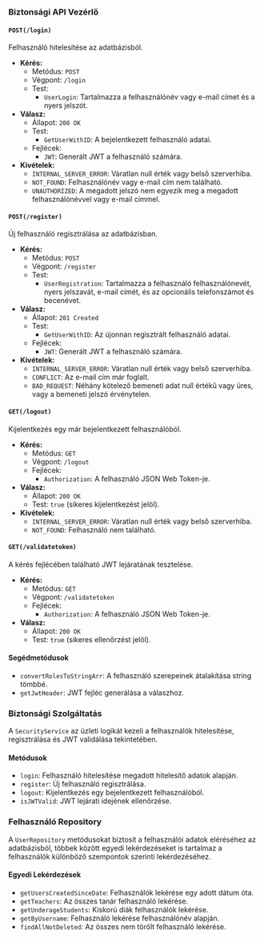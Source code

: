### Biztonsági API Vezérlő

#### `POST(/login)`

Felhasználó hitelesítése az adatbázisból.

- **Kérés:**
  - Metódus: `POST`
  - Végpont: `/login`
  - Test:
    - `UserLogin`: Tartalmazza a felhasználónév vagy e-mail címet és a nyers jelszót.
- **Válasz:**
  - Állapot: `200 OK`
  - Test:
    - `GetUserWithID`: A bejelentkezett felhasználó adatai.
  - Fejlécek:
    - `JWT`: Generált JWT a felhasználó számára.
- **Kivételek:**
  - `INTERNAL_SERVER_ERROR`: Váratlan null érték vagy belső szerverhiba.
  - `NOT_FOUND`: Felhasználónév vagy e-mail cím nem található.
  - `UNAUTHORIZED`: A megadott jelszó nem egyezik meg a megadott felhasználónévvel vagy e-mail címmel.

#### `POST(/register)`

Új felhasználó regisztrálása az adatbázisban.

- **Kérés:**
  - Metódus: `POST`
  - Végpont: `/register`
  - Test:
    - `UserRegistration`: Tartalmazza a felhasználó felhasználónevét, nyers jelszavát, e-mail címét, és az opcionális telefonszámot és becenévet.
- **Válasz:**
  - Állapot: `201 Created`
  - Test:
    - `GetUserWithID`: Az újonnan regisztrált felhasználó adatai.
  - Fejlécek:
    - `JWT`: Generált JWT a felhasználó számára.
- **Kivételek:**
  - `INTERNAL_SERVER_ERROR`: Váratlan null érték vagy belső szerverhiba.
  - `CONFLICT`: Az e-mail cím már foglalt.
  - `BAD_REQUEST`: Néhány kötelező bemeneti adat null értékű vagy üres, vagy a bemeneti jelszó érvénytelen.

#### `GET(/logout)`

Kijelentkezés egy már bejelentkezett felhasználóból.

- **Kérés:**
  - Metódus: `GET`
  - Végpont: `/logout`
  - Fejlécek:
    - `Authorization`: A felhasználó JSON Web Token-je.
- **Válasz:**
  - Állapot: `200 OK`
  - Test: `true` (sikeres kijelentkezést jelöl).
- **Kivételek:**
  - `INTERNAL_SERVER_ERROR`: Váratlan null érték vagy belső szerverhiba.
  - `NOT_FOUND`: Felhasználó nem található.

#### `GET(/validatetoken)`

A kérés fejlécében található JWT lejáratának tesztelése.

- **Kérés:**
  - Metódus: `GET`
  - Végpont: `/validatetoken`
  - Fejlécek:
    - `Authorization`: A felhasználó JSON Web Token-je.
- **Válasz:**
  - Állapot: `200 OK`
  - Test: `true` (sikeres ellenőrzést jelöl).

#### Segédmetódusok

- `convertRolesToStringArr`: A felhasználó szerepeinek átalakítása string tömbbé.
- `getJwtHeader`: JWT fejléc generálása a válaszhoz.

### Biztonsági Szolgáltatás

A `SecurityService` az üzleti logikát kezeli a felhasználók hitelesítése, regisztrálása és JWT validálása tekintetében.

#### Metódusok

- `login`: Felhasználó hitelesítése megadott hitelesítő adatok alapján.
- `register`: Új felhasználó regisztrálása.
- `logout`: Kijelentkezés egy bejelentkezett felhasználóból.
- `isJWTValid`: JWT lejárati idejének ellenőrzése.

### Felhasználó Repository

A `UserRepository` metódusokat biztosít a felhasználói adatok eléréséhez az adatbázisból, többek között egyedi lekérdezéseket is tartalmaz a felhasználók különböző szempontok szerinti lekérdezéséhez.

#### Egyedi Lekérdezések

- `getUsersCreatedSinceDate`: Felhasználók lekérése egy adott dátum óta.
- `getTeachers`: Az összes tanár felhasználó lekérése.
- `getUnderageStudents`: Kiskorú diák felhasználók lekérése.
- `getByUsername`: Felhasználó lekérése felhasználónév alapján.
- `findAllNotDeleted`: Az összes nem törölt felhasználó lekérése.